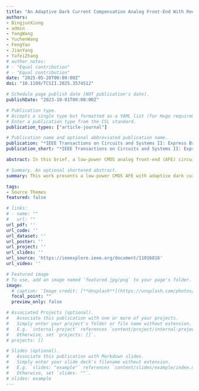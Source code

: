```yaml
---
title: "An Adaptive Dark Current Compensation Analog Front-End With Reconfigurable Transimpedance Amplifier for Fluorescence Temperature Sensors"
authors:
- BingjunXiong
- admin
- YangWang
- YuchenWang
- FengYan
- JianYang
- YafeiZhang
# author_notes:
# - "Equal contribution"
# - "Equal contribution"
date: "2025-05-28T00:00:00Z"
doi: "10.1109/TCSII.2025.3574512"

# Schedule page publish date (NOT publication's date).
publishDate: "2023-10-01T00:00:00Z"

# Publication type.
# Accepts a single type but formatted as a YAML list (for Hugo requirements).
# Enter a publication type from the CSL standard.
publication_types: ["article-journal"]

# Publication name and optional abbreviated publication name.
publication: "*IEEE Transactions on Circuits and Systems II: Express Briefs ( Early Access )*."
publication_short: "*IEEE Transactions on Circuits and Systems II: Express Briefs ( Early Access )*."

abstract: In this brief, a low-power CMOS analog front-end (AFE) circuit is proposed for fluorescence optical fiber temperature sensors. The CMOS AFE utilizes a novel adaptive dark current compensation technique to eliminate static operating point offsets in the front-end circuit, which occur due to the quick increases of photodiode dark current at high temperatures. The reconfigurable transimpedance amplifier (TIA) supports both high and low gain modes. Fabricated using a 180nm CMOS process, the AFE chip exhibits a -3dB bandwidth of 10kHz, a transimpedance gain of 158.51dBΩ, and an inputreferred noise current of 14.89fA/Hz in its high gain mode. Under a 3.3V power supply, the circuit consumes 62.4μW in this mode. The temperature sensor prototype utilizing this AFE chip achieves high-precision measurements, with an average error of -0.1 ∘C and a standard deviation of 0.33 ∘C across a range from -30 ∘C to 100 ∘C.

# Summary. An optional shortened abstract.
summary: This work presents a low-power CMOS AFE with adaptive dark current compensation and reconfigurable TIA, achieving 158.51dBΩ gain and 14.89fA/Hz noise for high-precision fiber temperature sensing.

tags:
- Source Themes
featured: false

# links:
# - name: ""
#   url: ""
url_pdf: ''
url_code: ''
url_dataset: ''
url_poster: ''
url_project: ''
url_slides: ''
url_source: 'https://ieeexplore.ieee.org/document/11016816'
url_video: ''

# Featured image
# To use, add an image named `featured.jpg/png` to your page's folder. 
image:
  # caption: 'Image credit: [**Unsplash**](https://unsplash.com/photos/jdD8gXaTZsc)'
  focal_point: ""
  preview_only: false

# Associated Projects (optional).
#   Associate this publication with one or more of your projects.
#   Simply enter your project's folder or file name without extension.
#   E.g. `internal-project` references `content/project/internal-project/index.md`.
#   Otherwise, set `projects: []`.
# projects: []

# Slides (optional).
#   Associate this publication with Markdown slides.
#   Simply enter your slide deck's filename without extension.
#   E.g. `slides: "example"` references `content/slides/example/index.md`.
#   Otherwise, set `slides: ""`.
# slides: example
---
```


<!-- {{% callout note %}}
Click the *Cite* button above to demo the feature to enable visitors to import publication metadata into their reference management software.
{{% /callout %}}

{{% callout note %}}
Create your slides in Markdown - click the *Slides* button to check out the example.
{{% /callout %}}

Add the publication's **full text** or **supplementary notes** here. You can use rich formatting such as including [code, math, and images](https://docs.hugoblox.com/content/writing-markdown-latex/). -->
